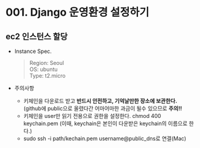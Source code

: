 # 001. Django 운영환경 설정하기

## ec2 인스턴스 할당
* Instance Spec.
    > Region: Seoul  
    > OS: ubuntu  
    > Type: t2.micro

* 주의사항
  - 키체인을 다운로드 받고 **반드시 안전하고, 기억날만한 장소에 보관한다.** (github에 public으로 올렸다간 어마어마한 과금이 될수 있으므로 **주의!!** 
  - 키체인을 user만 읽기 전용으로 권한을 설정한다. chmod 400 keychain.pem (이때, keychain은 본인이 다운받은 keychain의 이름으로 한다.)
  - sudo ssh -i path/kechain.pem username@public_dns로 연결(Mac)



